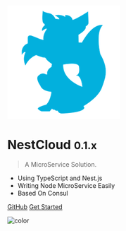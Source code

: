 <!-- _coverpage.md -->

![logo](_media/nestcloud.png)

# NestCloud <small>0.1.x</small>

> A MicroService Solution.

- Using TypeScript and Nest.js
- Writing Node MicroService Easily
- Based On Consul

[GitHub](https://github.com/nest-cloud)
[Get Started](/zh-cn/nest.md)

<!-- background color -->

![color](#fff)
